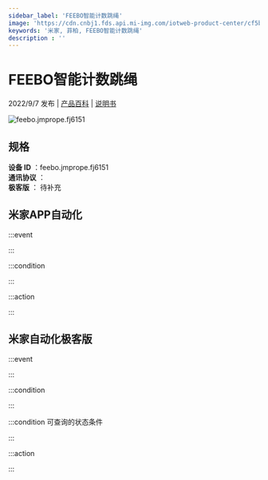 ```yaml
---
sidebar_label: 'FEEBO智能计数跳绳'
image: 'https://cdn.cnbj1.fds.api.mi-img.com/iotweb-product-center/cf5b7068902647343851cebef86fb2ae_1656485548797.png?GalaxyAccessKeyId=AKVGLQWBOVIRQ3XLEW&Expires=9223372036854775807&Signature=0aN9tyzt+kkyQgWqgiVdD496kiI='
keywords: '米家, 菲柏, FEEBO智能计数跳绳'
description : ''
---
```

# FEEBO智能计数跳绳

2022/9/7 发布 | [产品百科](https://home.mi.com/webapp/content/baike/product/index.html?model=feebo.jmprope.fj6151/) | [说明书](https://home.mi.com/views/introduction.html?model=feebo.jmprope.fj6151&region=cn)

![feebo.jmprope.fj6151](https://cdn.cnbj1.fds.api.mi-img.com/iotweb-product-center/cf5b7068902647343851cebef86fb2ae_1656485548797.png?GalaxyAccessKeyId=AKVGLQWBOVIRQ3XLEW&Expires=9223372036854775807&Signature=0aN9tyzt+kkyQgWqgiVdD496kiI=)

## 规格  
> 
**设备 ID** ：feebo.jmprope.fj6151  
**通讯协议** ：  
**极客版**  ： 待补充 


## 米家APP自动化  

:::event  

:::

:::condition  

:::

:::action   

:::

## 米家自动化极客版  

:::event  

:::

:::condition  

:::

:::condition 可查询的状态条件  

:::

:::action  

:::

        
